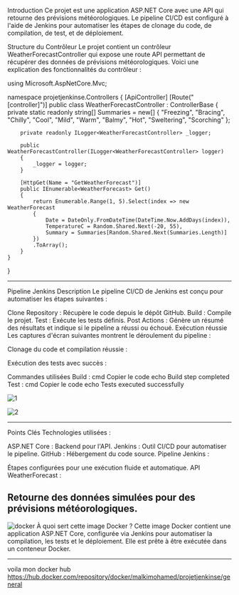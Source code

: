 Introduction
Ce projet est une application ASP.NET Core avec une API qui retourne des prévisions météorologiques. 
Le pipeline CI/CD est configuré à l'aide de Jenkins pour automatiser les étapes de clonage du code, de compilation, de test, et de déploiement.

Structure du Contrôleur
Le projet contient un contrôleur WeatherForecastController qui expose une route API permettant de récupérer des données de prévisions météorologiques.
Voici une explication des fonctionnalités du contrôleur :

using Microsoft.AspNetCore.Mvc;

namespace projetjenkinse.Controllers
{
    [ApiController]
    [Route("[controller]")]
    public class WeatherForecastController : ControllerBase
    {
        private static readonly string[] Summaries = new[]
        {
            "Freezing", "Bracing", "Chilly", "Cool", "Mild", "Warm", "Balmy", "Hot", "Sweltering", "Scorching"
        };

        private readonly ILogger<WeatherForecastController> _logger;

        public WeatherForecastController(ILogger<WeatherForecastController> logger)
        {
            _logger = logger;
        }

        [HttpGet(Name = "GetWeatherForecast")]
        public IEnumerable<WeatherForecast> Get()
        {
            return Enumerable.Range(1, 5).Select(index => new WeatherForecast
            {
                Date = DateOnly.FromDateTime(DateTime.Now.AddDays(index)),
                TemperatureC = Random.Shared.Next(-20, 55),
                Summary = Summaries[Random.Shared.Next(Summaries.Length)]
            })
            .ToArray();
        }
    }
}

--------------------------

Pipeline Jenkins
Description
Le pipeline CI/CD de Jenkins est conçu pour automatiser les étapes suivantes :

Clone Repository : Récupère le code depuis le dépôt GitHub.
Build : Compile le projet.
Test : Exécute les tests définis.
Post Actions : Génère un résumé des résultats et indique si le pipeline a réussi ou échoué.
Exécution réussie
Les captures d'écran suivantes montrent le déroulement du pipeline :

Clonage du code et compilation réussie :

Exécution des tests avec succès :

Commandes utilisées
Build :
cmd
Copier le code
echo Build step completed
Test :
cmd
Copier le code
echo Tests executed successfully

![1](https://github.com/user-attachments/assets/c01f6445-0b3d-45ca-a86b-0494926775f2)

![2](https://github.com/user-attachments/assets/5604920b-7906-4ed9-a054-49912a207ebc)

----------------------------------------------------

Points Clés
Technologies utilisées :

ASP.NET Core : Backend pour l'API.
Jenkins : Outil CI/CD pour automatiser le pipeline.
GitHub : Hébergement du code source.
Pipeline Jenkins :

Étapes configurées pour une exécution fluide et automatique.
API WeatherForecast :

Retourne des données simulées pour des prévisions météorologiques.
-------------------------------------------------------------------

![docker](https://github.com/user-attachments/assets/bbee8233-41c0-4255-ab65-fff1ba0bc895)
À quoi sert cette image Docker ?
Cette image Docker contient une application ASP.NET Core,
configurée via Jenkins pour automatiser la compilation, les tests et le déploiement. Elle est prête à être exécutée dans un conteneur Docker.

-----------------------------------------------------------------------
voila mon docker hub
https://hub.docker.com/repository/docker/malkimohamed/projetjenkinse/general

